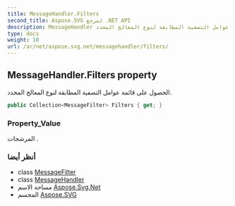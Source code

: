 ```yaml
---
title: MessageHandler.Filters
second_title: Aspose.SVG لمرجع .NET API
description: MessageHandler ملكية. الحصول على قائمة عوامل التصفية المطابقة لنوع المعالج المحدد.
type: docs
weight: 10
url: /ar/net/aspose.svg.net/messagehandler/filters/
---
```

## MessageHandler.Filters property

الحصول على قائمة عوامل التصفية المطابقة لنوع المعالج المحدد.

```csharp
public Collection<MessageFilter> Filters { get; }
```

### Property_Value

المرشحات .

### أنظر أيضا

* class [MessageFilter](../../messagefilter/)
* class [MessageHandler](../)
* مساحة الاسم [Aspose.Svg.Net](../../messagehandler/)
* المجسم [Aspose.SVG](../../../)


